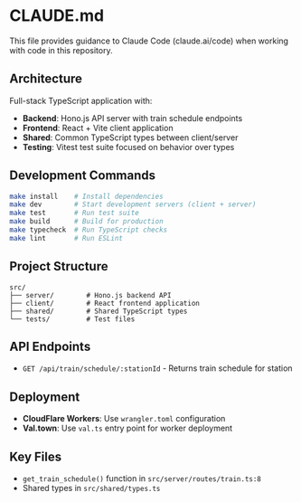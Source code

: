 # CLAUDE.md

This file provides guidance to Claude Code (claude.ai/code) when working with code in this repository.

## Architecture

Full-stack TypeScript application with:
- **Backend**: Hono.js API server with train schedule endpoints
- **Frontend**: React + Vite client application  
- **Shared**: Common TypeScript types between client/server
- **Testing**: Vitest test suite focused on behavior over types

## Development Commands

```bash
make install    # Install dependencies
make dev        # Start development servers (client + server)
make test       # Run test suite
make build      # Build for production
make typecheck  # Run TypeScript checks
make lint       # Run ESLint
```

## Project Structure

```
src/
├── server/        # Hono.js backend API
├── client/        # React frontend application  
├── shared/        # Shared TypeScript types
└── tests/         # Test files
```

## API Endpoints

- `GET /api/train/schedule/:stationId` - Returns train schedule for station

## Deployment

- **CloudFlare Workers**: Use `wrangler.toml` configuration
- **Val.town**: Use `val.ts` entry point for worker deployment

## Key Files

- `get_train_schedule()` function in `src/server/routes/train.ts:8`
- Shared types in `src/shared/types.ts`
